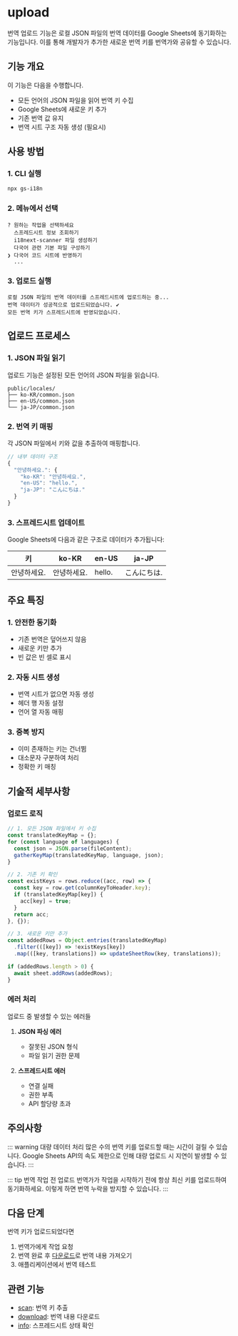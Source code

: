 # upload

번역 업로드 기능은 로컬 JSON 파일의 번역 데이터를 Google Sheets에 동기화하는 기능입니다. 이를 통해 개발자가 추가한 새로운 번역 키를 번역가와 공유할 수 있습니다.

## 기능 개요

이 기능은 다음을 수행합니다.

- 모든 언어의 JSON 파일을 읽어 번역 키 수집
- Google Sheets에 새로운 키 추가
- 기존 번역 값 유지
- 번역 시트 구조 자동 생성 (필요시)

## 사용 방법

### 1. CLI 실행

```bash
npx gs-i18n
```

### 2. 메뉴에서 선택

```
? 원하는 작업을 선택하세요
  스프레드시트 정보 조회하기
  i18next-scanner 파일 생성하기
  다국어 관련 기본 파일 구성하기
❯ 다국어 코드 시트에 반영하기
  ...
```

### 3. 업로드 실행

```
로컬 JSON 파일의 번역 데이터를 스프레드시트에 업로드하는 중...
번역 데이터가 성공적으로 업로드되었습니다. ✔
모든 번역 키가 스프레드시트에 반영되었습니다.
```

## 업로드 프로세스

### 1. JSON 파일 읽기

업로드 기능은 설정된 모든 언어의 JSON 파일을 읽습니다.

```
public/locales/
├── ko-KR/common.json
├── en-US/common.json
└── ja-JP/common.json
```

### 2. 번역 키 매핑

각 JSON 파일에서 키와 값을 추출하여 매핑합니다.

```javascript
// 내부 데이터 구조
{
  "안녕하세요.": {
    "ko-KR": "안녕하세요.",
    "en-US": "hello.",
    "ja-JP": "こんにちは."
  }
}
```

### 3. 스프레드시트 업데이트

Google Sheets에 다음과 같은 구조로 데이터가 추가됩니다:

| 키          | ko-KR       | en-US  | ja-JP       |
| ----------- | ----------- | ------ | ----------- |
| 안녕하세요. | 안녕하세요. | hello. | こんにちは. |

## 주요 특징

### 1. 안전한 동기화

- 기존 번역은 덮어쓰지 않음
- 새로운 키만 추가
- 빈 값은 빈 셀로 표시

### 2. 자동 시트 생성

- 번역 시트가 없으면 자동 생성
- 헤더 행 자동 설정
- 언어 열 자동 매핑

### 3. 중복 방지

- 이미 존재하는 키는 건너뜀
- 대소문자 구분하여 처리
- 정확한 키 매칭

## 기술적 세부사항

### 업로드 로직

```typescript
// 1. 모든 JSON 파일에서 키 수집
const translatedKeyMap = {};
for (const language of languages) {
  const json = JSON.parse(fileContent);
  gatherKeyMap(translatedKeyMap, language, json);
}

// 2. 기존 키 확인
const existKeys = rows.reduce((acc, row) => {
  const key = row.get(columnKeyToHeader.key);
  if (translatedKeyMap[key]) {
    acc[key] = true;
  }
  return acc;
}, {});

// 3. 새로운 키만 추가
const addedRows = Object.entries(translatedKeyMap)
  .filter(([key]) => !existKeys[key])
  .map(([key, translations]) => updateSheetRow(key, translations));

if (addedRows.length > 0) {
  await sheet.addRows(addedRows);
}
```

### 에러 처리

업로드 중 발생할 수 있는 에러들

1. **JSON 파싱 에러**

   - 잘못된 JSON 형식
   - 파일 읽기 권한 문제

2. **스프레드시트 에러**
   - 연결 실패
   - 권한 부족
   - API 할당량 초과

## 주의사항

::: warning 대량 데이터 처리
많은 수의 번역 키를 업로드할 때는 시간이 걸릴 수 있습니다. Google Sheets API의 속도 제한으로 인해 대량 업로드 시 지연이 발생할 수 있습니다.
:::

::: tip 번역 작업 전 업로드
번역가가 작업을 시작하기 전에 항상 최신 키를 업로드하여 동기화하세요. 이렇게 하면 번역 누락을 방지할 수 있습니다.
:::

## 다음 단계

번역 키가 업로드되었다면

1. 번역가에게 작업 요청
2. 번역 완료 후 [다운로드](/usage/download)로 번역 내용 가져오기
3. 애플리케이션에서 번역 테스트

## 관련 기능

- [scan](/usage/scan): 번역 키 추출
- [download](/usage/download): 번역 내용 다운로드
- [info](/usage/info): 스프레드시트 상태 확인
